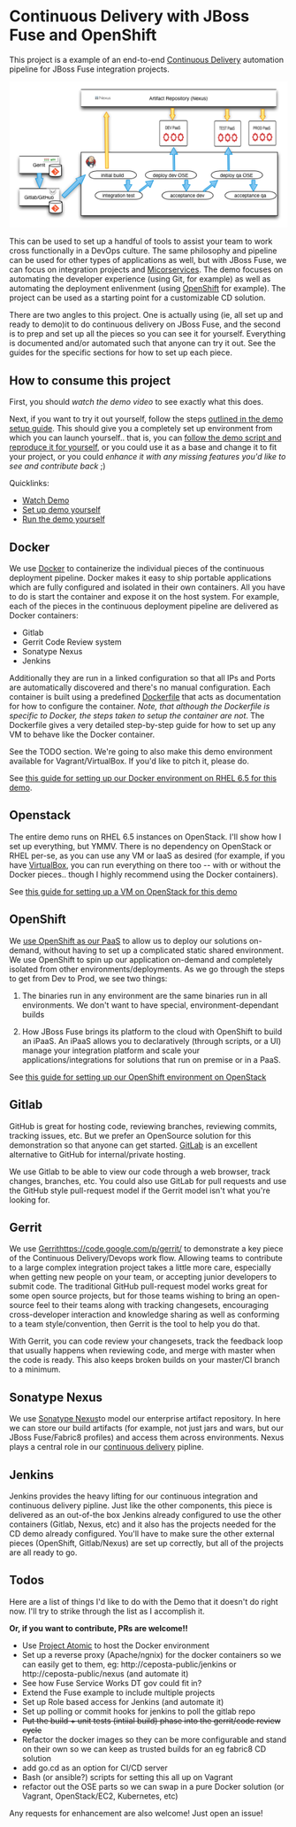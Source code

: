 # Continuous Delivery with JBoss Fuse and OpenShift
This project is a example of an end-to-end [Continuous Delivery][cd] automation pipeline for JBoss Fuse integration projects. 

![entire flow](docs/diagrams/entire-flow.png)

This can be used to set up a handful of tools to assist your team to work cross functionally in a DevOps culture. 
The same philosophy and pipeline can be used for other types of applications as well, but with
JBoss Fuse, we can focus on integration projects and [Micorservices][microservices]. The demo focuses on automating
the developer experience (using Git, for example) as well as automating the deployment enlivenment (using
[OpenShift][openshift] for example). The project can be used as a starting point for a customizable CD solution.

There are two angles to this project. One is actually using (ie, all set up and ready to demo)it to do continuous delivery 
on JBoss Fuse, and the second is to prep and set up all the pieces so you can see it for yourself. Everything is documented 
and/or automated such that anyone can try it out. See the guides for the specific sections for how to set up each piece.

## How to consume this project
First, you should _watch the demo video_ to see exactly what this does. 

Next, if you want to try it out yourself, follow the steps [outlined in the demo setup guide](docs/setup-demo.md). This
should give you a completely set up environment from which you can launch yourself.. that is, you can  [follow the demo 
script and reproduce it for yourself](docs/demo.md), or you could use it as a base and change it to fit your project,
or you could _enhance it with any missing features you'd like to see and contribute back_ ;)

Quicklinks: 

* [Watch Demo](http://doesntexistyet.com)
* [Set up demo yourself](docs/setup-demo.md)
* [Run the demo yourself](docs/demo.md)

## Docker
We use [Docker][docker] to containerize the individual pieces of the continuous deployment pipeline. Docker makes it 
easy to ship portable applications which are fully configured and isolated in their own containers. All you have to do 
is start the container and expose it on the host system. For example, each of the pieces in the continuous deployment
pipeline are delivered as Docker containers:

* Gitlab 
* Gerrit Code Review system
* Sonatype Nexus
* Jenkins


Additionally they are run in a linked configuration so that all IPs and Ports are automatically discovered and there's
no manual configuration. Each container is built using a predefined [Dockerfile][dockerfile] that acts as documentation
for how to configure the container. _Note, that although the Dockerfile is specific to Docker, the steps taken to 
setup the container are not_. The Dockerfile gives a very detailed step-by-step guide for how to set up any VM to behave 
like the Docker container.

See the TODO section. We're going to also make this demo environment available for Vagrant/VirtualBox. If you'd like
to pitch it, please do.

See [this guide for setting up our Docker environment on RHEL 6.5 for this demo](docs/set-up-docker.md).

## Openstack
The entire demo runs on RHEL 6.5 instances on OpenStack. I'll show how I set up everything, but YMMV. There is no
dependency on OpenStack or RHEL per-se, as you can use any VM or IaaS as desired (for example, if you have 
[VirtualBox][vbox], you can run everything on there too -- with or without the Docker pieces.. though I highly
recommend using the Docker containers).

See [this guide for setting up a VM on OpenStack for this demo](docs/set-up-openstack-vm.md)



## OpenShift
We [use OpenShift as our PaaS][openshift] to allow us to deploy our solutions on-demand, without having to set up a complicated
static shared environment. We use OpenShift to spin up our application on-demand and completely isolated from other
environments/deployments. As we go through the steps to get from Dev to Prod, we see two things:

1) The binaries run in any environment are the same binaries run in all environments. We don't want to have special,
environment-dependant builds

2) How JBoss Fuse brings its platform to the cloud with OpenShift to build an iPaaS. An iPaaS allows you to 
declaratively (through scripts, or a UI) manage your integration platform and scale your applications/integrations
for solutions that run on premise or in a PaaS.

See [this guide for setting up our OpenShift environment on OpenStack](docs/set-up-openshift.md)

## Gitlab
GitHub is great for hosting code, reviewing branches, reviewing commits, tracking issues, etc. But we prefer an
OpenSource solution for this demonstration so that anyone can get started. [GitLab](https://about.gitlab.com) is an excellent alternative
to GitHub for internal/private hosting.

We use Gitlab to be able to view our code through a web browser, track changes, branches, etc. You could also 
use GitLab for pull requests and use the GitHub style pull-request model if the Gerrit model isn't what you're looking
for.

## Gerrit
We use [Gerrit][gerrit]https://code.google.com/p/gerrit/ to demonstrate a key piece of the Continuous Delivery/Devops
work flow. Allowing teams to contribute to a large complex integration project takes a little more care, especially 
when getting new people on your team, or accepting junior developers to submit code. The traditional GitHub pull-request
model works great for some open source projects, but for those teams wishing to bring an open-source feel to their
teams along with tracking changesets, encouraging cross-developer interaction and knowledge sharing as well as 
conforming to a team style/convention, then Gerrit is the tool to help you do that. 

With Gerrit, you can code review your changesets, track the feedback loop that usually happens when reviewing code,
and merge with master when the code is ready. This also keeps broken builds on your master/CI branch to a minimum.

## Sonatype Nexus
We use [Sonatype Nexus][nexus]to model our enterprise artifact repository. In here we can store our build artifacts
(for example, not just jars and wars, but our JBoss Fuse/Fabric8 profiles) and access them across environments. Nexus
plays a central role in our [continuous delivery][cd] pipline.
 
## Jenkins
Jenkins provides the heavy lifting for our continuous integration and continuous delivery pipline. Just like the
other components, this piece is delivered as an out-of-the box Jenkins already configured to use the other containers
(Gitlab, Nexus, etc) and it also has the projects needed for the CD demo already configured. You'll have to make sure
the other external pieces (OpenShift, Gitlab/Nexus) are set up correctly, but all of the projects are all ready to 
go.

## Todos
Here are a list of things I'd like to do with the Demo that it doesn't do right now.
I'll try to strike through the list as I accomplish it. 

__Or, if you want to contribute, PRs are welcome!!__

* Use [Project Atomic](http://www.projectatomic.io) to host the Docker environment
* Set up a reverse proxy (Apache/ngnix) for the docker containers so we can easily get to them, eg: 
http://ceposta-public/jenkins or http://ceposta-public/nexus (and automate it)
* See how Fuse Service Works DT gov could fit in?
* Extend the Fuse example to include multiple projects
* Set up Role based access for Jenkins (and automate it)
* Set up polling or commit hooks for jenkins to poll the gitlab repo
* ~~Put the build + unit tests (intiial build) phase into the gerrit/code review cycle~~
* Refactor the docker images so they can be more configurable and stand on their own so we can keep as trusted builds for an eg fabric8 CD solution
* add go.cd as an option for CI/CD server
* Bash (or ansible?) scripts for setting this all up on Vagrant
* refactor out the OSE parts so we can swap in a pure Docker solution (or Vagrant, OpenStack/EC2, Kubernetes, etc)

Any requests for enhancement are also welcome! Just open an issue!

[docker]: https://www.docker.com
[fuse]: http://www.jboss.org/products/fuse/overview/
[microservices]: http://microservices.io
[openshift]: https://www.openshift.com
[dockerfile]: https://docs.docker.com/reference/builder/
[vbox]: https://www.virtualbox.org
[gerrit]: https://code.google.com/p/gerrit/
[gitlab]: https://about.gitlab.com
[nexus]: http://www.sonatype.org/nexus/
[cd]: http://en.wikipedia.org/wiki/Continuous_delivery

